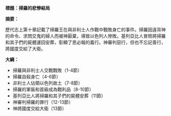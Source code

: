 **標題：掃羅的悲慘結局**

**摘要：**

歷代志上第十章記載了掃羅王在與非利士人作戰中戰敗身亡的事件。掃羅因違背神的命令、求問交鬼的婦人而被神厭棄，導致以色列人慘敗。基列亞比人冒險將掃羅和其子們的屍體運回安葬，彰顯了恩必報的義行。神審判惡行，但也不忘記善行，將國度交給了大衛。

**大綱：**

* 掃羅與非利士人交戰戰敗（1-4節）
* 掃羅自殺身亡（4-6節）
* 非利士人佔領以色列故土（7-8節）
* 掃羅的軍裝和首級成為戰利品（8-10節）
* 基列亞比人將掃羅和其子們的屍體安葬（11節）
* 神審判掃羅的罪行（12-13節）
* 神將國度交給大衛（13節）